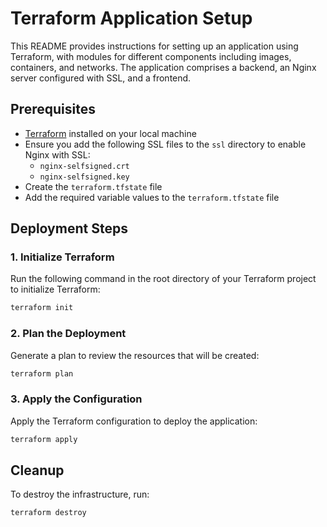 # Terraform Application Setup

This README provides instructions for setting up an application using Terraform, with modules for different components including images, containers, and networks. The application comprises a backend, an Nginx server configured with SSL, and a frontend.

## Prerequisites

- [Terraform](https://www.terraform.io/) installed on your local machine
- Ensure you add the following SSL files to the `ssl` directory to enable Nginx with SSL:
  - `nginx-selfsigned.crt`
  - `nginx-selfsigned.key`
- Create the `terraform.tfstate` file
- Add the required variable values to the `terraform.tfstate` file

## Deployment Steps

### 1. Initialize Terraform

Run the following command in the root directory of your Terraform project to initialize Terraform:

```bash
terraform init
```

### 2. Plan the Deployment

Generate a plan to review the resources that will be created:

```bash
terraform plan
```

### 3. Apply the Configuration

Apply the Terraform configuration to deploy the application:

```bash
terraform apply
```

## Cleanup

To destroy the infrastructure, run:

```bash
terraform destroy
```
